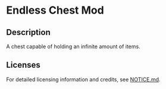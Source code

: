 # Endless Chest Mod

## Description

A chest capable of holding an infinite amount of items.

## Licenses

For detailed licensing information and credits, see [NOTICE.md](./NOTICE.md).

